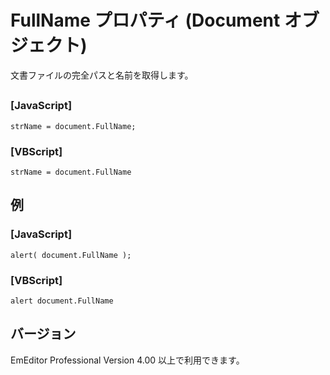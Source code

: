 # FullName プロパティ (Document オブジェクト)

文書ファイルの完全パスと名前を取得します。

## 

### \[JavaScript\]

```
strName = document.FullName;
```

### \[VBScript\]

```
strName = document.FullName
```

## 例

### \[JavaScript\]

```
alert( document.FullName );
```

### \[VBScript\]

```
alert document.FullName
```

## バージョン

EmEditor Professional Version 4.00 以上で利用できます。
